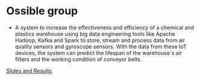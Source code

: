 # Ossible group 
-  A system to increase the effectiveness and efficiency of a chemical and plastics warehouse using big data engineering tools like Apache Hadoop, Kafka and Spark to store, stream and process data from air quality sensors and gyroscope sensors. With the data from these IoT devices, the system can predict the lifespan of the warehouse`s air filters and the working condition of conveyor belts.

[Slides and Results](https://docs.google.com/presentation/d/1Yj6vEcTB4ajqPR2aTWrqSV9qC6q2RVDoFppVy7ehlUw/edit?usp=sharing).
